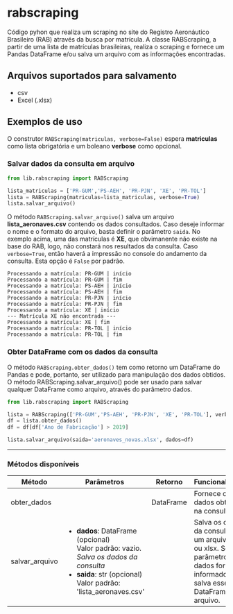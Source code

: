 # rabscraping

Código pyhon que realiza um scraping no site do Registro Aeronáutico Brasileiro (RAB) através da busca por matrícula. 
A classe RABScraping, a partir de uma lista de matrículas brasileiras, realiza o scraping e fornece um Pandas DataFrame e/ou salva um arquivo com as informações encontradas.

## Arquivos suportados para salvamento
- csv
- Excel (.xlsx)

## Exemplos de uso

O construtor `RABScraping(matriculas, verbose=False)` espera **matriculas** como lista obrigatória e um boleano **verbose** como opcional. 

### Salvar dados da consulta em arquivo

``` py
from lib.rabscraping import RABScraping

lista_matriculas = ['PR-GUM','PS-AEH', 'PR-PJN', 'XE', 'PR-TOL']
lista = RABScraping(matriculas=lista_matriculas, verbose=True)
lista.salvar_arquivo()
```
O método `RABScraping.salvar_arquivo()` salva um arquivo **lista_aeronaves.csv** contendo os dados consultados. 
Caso deseje informar o nome e o formato do arquivo, basta definir o parâmetro `saida`. 
No exemplo acima, uma das matrículas é **XE**, que obvimanente não existe na base do RAB, logo, não constará nos resultados da consulta. 
Caso `verbose=True`, então haverá a impressão no console do andamento da consulta. Esta opção é `False` por padrão.

```
Processando a matrícula: PR-GUM | início
Processando a matrícula: PR-GUM | fim
Processando a matrícula: PS-AEH | início
Processando a matrícula: PS-AEH | fim
Processando a matrícula: PR-PJN | início
Processando a matrícula: PR-PJN | fim
Processando a matrícula: XE | início
--- Matrícula XE não encontrada ---
Processando a matrícula: XE | fim
Processando a matrícula: PR-TOL | início
Processando a matrícula: PR-TOL | fim
```

### Obter DataFrame com os dados da consulta

O método `RABScraping.obter_dados()` tem como retorno um DataFrame do Pandas e pode, portanto, ser utilizado para manipulação dos dados obtidos. 
O método RABScraping.salvar_arquivo() pode ser usado para salvar qualquer DataFrame como arquivo, através do parâmetro dados.

``` py
from lib.rabscraping import RABScraping

lista = RABScraping(['PR-GUM','PS-AEH', 'PR-PJN', 'XE', 'PR-TOL'], verbose=True)
df = lista.obter_dados()
df = df[df['Ano de Fabricação'] > 2019]

lista.salvar_arquivo(saida='aeronaves_novas.xlsx', dados=df)

```


-----------------------------------------------------------------------------------------------------------------------
### Métodos disponíveis

| Método         | Parâmetros                    | Retorno   | Funcionalidade                                         |
|----------------|-------------------------------|-----------|--------------------------------------------------------|
| obter_dados    |                              | DataFrame | Fornece os dados obtidos na consulta.                  |
| salvar_arquivo | <ul><li>**dados**: DataFrame (opcional)</li> Valor padrão: vazio. _Salva os dados da consulta_ <li>**saida**: str (opcional)</li> Valor padrão: 'lista_aeronaves.csv' |          | Salva os dados da consulta em um arquivo csv ou xlsx. Se o parâmetro dados for informado, salva esse DataFrame em arquivo. |

